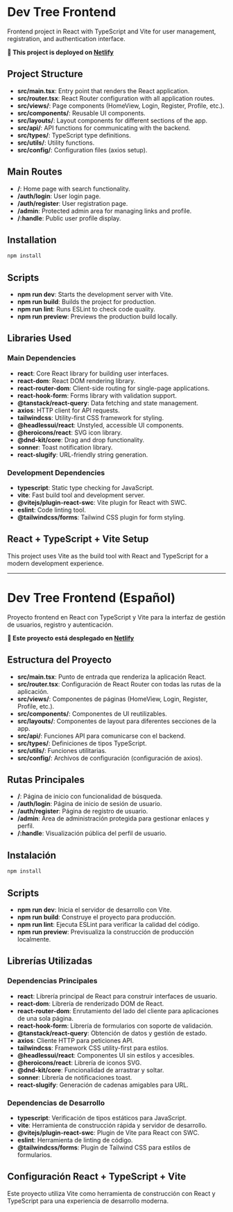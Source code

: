 # Dev Tree Frontend

Frontend project in React with TypeScript and Vite for user management, registration, and authentication interface.

**🚀 This project is deployed on [Netlify](https://www.netlify.com/)**

## Project Structure

* **src/main.tsx**: Entry point that renders the React application.
* **src/router.tsx**: React Router configuration with all application routes.
* **src/views/**: Page components (HomeView, Login, Register, Profile, etc.).
* **src/components/**: Reusable UI components.
* **src/layouts/**: Layout components for different sections of the app.
* **src/api/**: API functions for communicating with the backend.
* **src/types/**: TypeScript type definitions.
* **src/utils/**: Utility functions.
* **src/config/**: Configuration files (axios setup).

## Main Routes

* **/**: Home page with search functionality.
* **/auth/login**: User login page.
* **/auth/register**: User registration page.
* **/admin**: Protected admin area for managing links and profile.
* **/:handle**: Public user profile display.

## Installation

```bash
npm install
```

## Scripts

* **npm run dev**: Starts the development server with Vite.
* **npm run build**: Builds the project for production.
* **npm run lint**: Runs ESLint to check code quality.
* **npm run preview**: Previews the production build locally.

## Libraries Used

### Main Dependencies

* **react**: Core React library for building user interfaces.
* **react-dom**: React DOM rendering library.
* **react-router-dom**: Client-side routing for single-page applications.
* **react-hook-form**: Forms library with validation support.
* **@tanstack/react-query**: Data fetching and state management.
* **axios**: HTTP client for API requests.
* **tailwindcss**: Utility-first CSS framework for styling.
* **@headlessui/react**: Unstyled, accessible UI components.
* **@heroicons/react**: SVG icon library.
* **@dnd-kit/core**: Drag and drop functionality.
* **sonner**: Toast notification library.
* **react-slugify**: URL-friendly string generation.

### Development Dependencies

* **typescript**: Static type checking for JavaScript.
* **vite**: Fast build tool and development server.
* **@vitejs/plugin-react-swc**: Vite plugin for React with SWC.
* **eslint**: Code linting tool.
* **@tailwindcss/forms**: Tailwind CSS plugin for form styling.

## React + TypeScript + Vite Setup

This project uses Vite as the build tool with React and TypeScript for a modern development experience.

---

# Dev Tree Frontend (Español)

Proyecto frontend en React con TypeScript y Vite para la interfaz de gestión de usuarios, registro y autenticación.

**🚀 Este proyecto está desplegado en [Netlify](https://www.netlify.com/)**

## Estructura del Proyecto

* **src/main.tsx**: Punto de entrada que renderiza la aplicación React.
* **src/router.tsx**: Configuración de React Router con todas las rutas de la aplicación.
* **src/views/**: Componentes de páginas (HomeView, Login, Register, Profile, etc.).
* **src/components/**: Componentes de UI reutilizables.
* **src/layouts/**: Componentes de layout para diferentes secciones de la app.
* **src/api/**: Funciones API para comunicarse con el backend.
* **src/types/**: Definiciones de tipos TypeScript.
* **src/utils/**: Funciones utilitarias.
* **src/config/**: Archivos de configuración (configuración de axios).

## Rutas Principales

* **/**: Página de inicio con funcionalidad de búsqueda.
* **/auth/login**: Página de inicio de sesión de usuario.
* **/auth/register**: Página de registro de usuario.
* **/admin**: Área de administración protegida para gestionar enlaces y perfil.
* **/:handle**: Visualización pública del perfil de usuario.

## Instalación

```bash
npm install
```

## Scripts

* **npm run dev**: Inicia el servidor de desarrollo con Vite.
* **npm run build**: Construye el proyecto para producción.
* **npm run lint**: Ejecuta ESLint para verificar la calidad del código.
* **npm run preview**: Previsualiza la construcción de producción localmente.

## Librerías Utilizadas

### Dependencias Principales

* **react**: Librería principal de React para construir interfaces de usuario.
* **react-dom**: Librería de renderizado DOM de React.
* **react-router-dom**: Enrutamiento del lado del cliente para aplicaciones de una sola página.
* **react-hook-form**: Librería de formularios con soporte de validación.
* **@tanstack/react-query**: Obtención de datos y gestión de estado.
* **axios**: Cliente HTTP para peticiones API.
* **tailwindcss**: Framework CSS utility-first para estilos.
* **@headlessui/react**: Componentes UI sin estilos y accesibles.
* **@heroicons/react**: Librería de iconos SVG.
* **@dnd-kit/core**: Funcionalidad de arrastrar y soltar.
* **sonner**: Librería de notificaciones toast.
* **react-slugify**: Generación de cadenas amigables para URL.

### Dependencias de Desarrollo

* **typescript**: Verificación de tipos estáticos para JavaScript.
* **vite**: Herramienta de construcción rápida y servidor de desarrollo.
* **@vitejs/plugin-react-swc**: Plugin de Vite para React con SWC.
* **eslint**: Herramienta de linting de código.
* **@tailwindcss/forms**: Plugin de Tailwind CSS para estilos de formularios.

## Configuración React + TypeScript + Vite

Este proyecto utiliza Vite como herramienta de construcción con React y TypeScript para una experiencia de desarrollo moderna.
